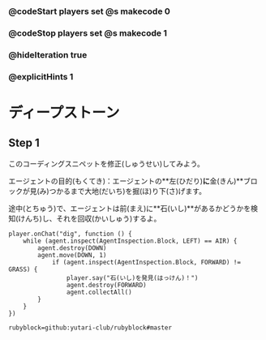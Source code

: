 ### @codeStart players set @s makecode 0
### @codeStop players set @s makecode 1

### @hideIteration true 
### @explicitHints 1


# ディープストーン
<!-- # Deep Stone  -->

## Step 1
このコーディングスニペットを修正(しゅうせい)してみよう。<br>

エージェントの目的(もくてき)：エージェントの**左(ひだり)**に**金(きん)**ブロックが見(み)つかるまで大地(だいち)を掘(ほ)り下(さ)げます。<br>

途中(とちゅう)で、エージェントは前(まえ)に**石(いし)**があるかどうかを検知(けんち)し、それを回収(かいしゅう)するよ。<br>


<!-- Fix this coding snippet. Here is the Agent's objective: dig down into the surface until it hits a **gold** block on the **left**. On the way down, the Agent will detect if **stone** is in front of it, and collect it. -->

```template
player.onChat("dig", function () {
    while (agent.inspect(AgentInspection.Block, LEFT) == AIR) {
        agent.destroy(DOWN)
        agent.move(DOWN, 1)
            if (agent.inspect(AgentInspection.Block, FORWARD) != GRASS) {
                player.say("石(いし)を発見(はっけん)！")
                agent.destroy(FORWARD)
                agent.collectAll()
        }
    }
})
```
```package
rubyblock=github:yutari-club/rubyblock#master
```


